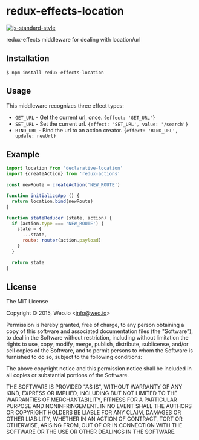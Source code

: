 
# redux-effects-location

[![js-standard-style](https://img.shields.io/badge/code%20style-standard-brightgreen.svg?style=flat)](https://github.com/feross/standard)

redux-effects middleware for dealing with location/url

## Installation

    $ npm install redux-effects-location

## Usage

This middleware recognizes three effect types:

  * `GET_URL` - Get the current url, once. `{effect: 'GET_URL'}`
  * `SET_URL` - Set the current url. `{effect: 'SET_URL', value: '/search'}`
  * `BIND_URL` - Bind the url to an action creator. `{effect: 'BIND_URL', update: newUrl}`

## Example

```javascript
import location from 'declarative-location'
import {createAction} from 'redux-actions'

const newRoute = createAction('NEW_ROUTE')

function initializeApp () {
  return location.bind(newRoute)
}

function stateReducer (state, action) {
  if (action.type === 'NEW_ROUTE') {
    state = {
      ...state,
      route: router(action.payload)
    }
  }

  return state
}
```



## License

The MIT License

Copyright &copy; 2015, Weo.io &lt;info@weo.io&gt;

Permission is hereby granted, free of charge, to any person obtaining a copy of this software and associated documentation files (the "Software"), to deal in the Software without restriction, including without limitation the rights to use, copy, modify, merge, publish, distribute, sublicense, and/or sell copies of the Software, and to permit persons to whom the Software is furnished to do so, subject to the following conditions:

The above copyright notice and this permission notice shall be included in all copies or substantial portions of the Software.

THE SOFTWARE IS PROVIDED "AS IS", WITHOUT WARRANTY OF ANY KIND, EXPRESS OR IMPLIED, INCLUDING BUT NOT LIMITED TO THE WARRANTIES OF MERCHANTABILITY, FITNESS FOR A PARTICULAR PURPOSE AND NONINFRINGEMENT. IN NO EVENT SHALL THE AUTHORS OR COPYRIGHT HOLDERS BE LIABLE FOR ANY CLAIM, DAMAGES OR OTHER LIABILITY, WHETHER IN AN ACTION OF CONTRACT, TORT OR OTHERWISE, ARISING FROM, OUT OF OR IN CONNECTION WITH THE SOFTWARE OR THE USE OR OTHER DEALINGS IN THE SOFTWARE.
